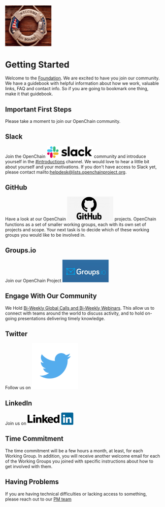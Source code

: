 [<img src="./img/Onboard image.png" alt="drawing" width="150"/>](https://www.openchainproject.org/)


# Getting Started

Welcome to the [Foundation](https://www.openchainproject.org/). We are excited to have you join our community. We have a guidebook with helpful information about how we work, valuable links, FAQ and contact info. So if you are going to bookmark one thing, make it that guidebook.

## Important First Steps
Please take a moment to join our OpenChain community.

## Slack
Join the OpenChain [<img src="./img/slack.png" alt="drawing" width="150"/>](https://openchainproject.slack.com/) community and introduce yourself in the [#introductions](https://openchainproject.slack.com/archives/C03G1FE8T0W) channel. We would love to hear a little bit about yourself and your motivations. If you don't have access to Slack yet, please contact mailto:helpdesk@lists.openchainproject.org.

## GitHub
Have a look at our OpenChain [<img src="./img/github_logo.png" alt="drawing" width="150"/>](https://github.com/OpenChain-Project) projects. OpenChain functions as a set of smaller working groups, each with its own set of projects and scope. Your next task is to decide which of these working groups you would like to be involved in. 

## Groups.io
Join our OpenChain Project [<img src="./img/groups.io logo.jpeg" alt="drawing" width="150"/>](https://lists.openchainproject.org/g/main/join)    

## Engage With Our Community

We Hold [Bi-Weekly Global Calls and Bi-Weekly Webinars](https://www.openchainproject.org/community). This allow us to connect with teams around the world to discuss activity, and to hold on-going presentations delivering timely knowledge.

## Twitter

Follow us on [<img src="./img/twitter_PNG3.png" alt="drawing" width="150"/>](https://twitter.com/openchainproj/)

## LinkedIn

Join us on [<img src="./img/linkedIn.png" alt="drawing" width="150"/>](https://www.linkedin.com/company/openchain/)

## Time Commitment

The time commitment will be a few hours a month, at least, for each Working Group. In addition, you will receive another welcome email for each of the Working Groups you joined with specific instructions about how to get involved with them.

## Having Problems 

If you are having technical difficulties or lacking access to something, please reach out to our [PM team](mailto:helpdesk@lists.openchainproject.org)



